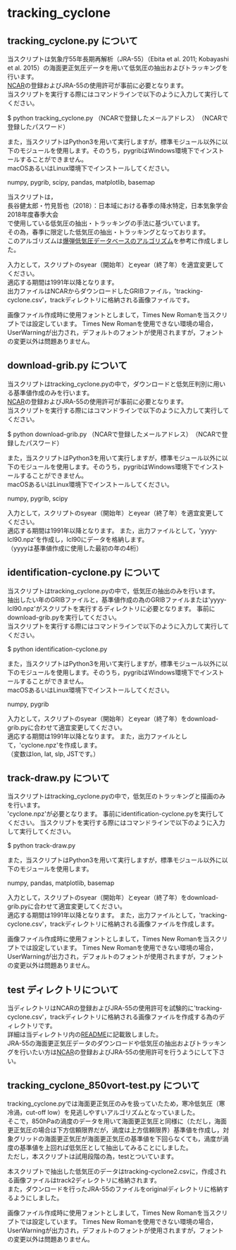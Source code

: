 # tracking_cyclone


## tracking_cyclone.py について
当スクリプトは気象庁55年長期再解析（JRA-55）（Ebita et al. 2011; Kobayashi et al. 2015）の海面更正気圧データを用いて低気圧の抽出およびトラッキングを行います。  
[NCAR](https://rda.ucar.edu/)の登録およびJRA-55の使用許可が事前に必要となります。  
当スクリプトを実行する際にはコマンドラインで以下のように入力して実行してください。  

$ python tracking_cyclone.py （NCARで登録したメールアドレス）　（NCARで登録したパスワード）  

また，当スクリプトはPython3を用いて実行しますが，標準モジュール以外に以下のモジュールを使用します。そのうち，pygribはWindows環境下でインストールすることができません。  
macOSあるいはLinux環境下でインストールしてください。  

numpy, pygrib, scipy, pandas, matplotlib, basemap

当スクリプトは，  
長谷健太郎・竹見哲也（2018）：日本域における春季の降水特定，日本気象学会2018年度春季大会  
で使用している低気圧の抽出・トラッキングの手法に基づいています。  
その為，春季に限定した低気圧の抽出・トラッキングとなっております。  
このアルゴリズムは[爆弾低気圧データベースのアルゴリズム](http://fujin.geo.kyushu-u.ac.jp/meteorol_bomb/algorithm/index.php)を参考に作成しました。  

入力として，スクリプトのsyear（開始年）とeyear（終了年）を適宜変更してください。  
適応する期間は1991年以降となります。  
出力ファイルはNCARからダウンロードしたGRIBファイル，'tracking-cyclone.csv'，trackディレクトリに格納される画像ファイルです。　　

画像ファイル作成時に使用フォントとしまして，Times New Romanを当スクリプトでは設定しています。
Times New Romanを使用できない環境の場合，UserWarningが出力され，デフォルトのフォントが使用されますが，フォントの変更以外は問題ありません。

## download-grib.py について
当スクリプトはtracking_cyclone.pyの中で，ダウンロードと低気圧判別に用いる基準値作成のみを行います。  
[NCAR](https://rda.ucar.edu/)の登録およびJRA-55の使用許可が事前に必要となります。  
当スクリプトを実行する際にはコマンドラインで以下のように入力して実行してください。  

$ python download-grib.py （NCARで登録したメールアドレス）　（NCARで登録したパスワード）  

また，当スクリプトはPython3を用いて実行しますが，標準モジュール以外に以下のモジュールを使用します。そのうち，pygribはWindows環境下でインストールすることができません。  
macOSあるいはLinux環境下でインストールしてください。  

numpy, pygrib, scipy

入力として，スクリプトのsyear（開始年）とeyear（終了年）を適宜変更してください。  
適応する期間は1991年以降となります。 
また，出力ファイルとして，'yyyy-lcl90.npz'を作成し，lcl90にデータを格納します。  
（yyyyは基準値作成に使用した最初の年の4桁）  

## identification-cyclone.py について
当スクリプトはtracking_cyclone.pyの中で，低気圧の抽出のみを行います。  
抽出したい年のGRIBファイルと，基準値作成の為のGRIBファイルまたは'yyyy-lcl90.npz'がスクリプトを実行するディレクトリに必要となります。
事前にdownload-grib.pyを実行してください。  
当スクリプトを実行する際にはコマンドラインで以下のように入力して実行してください。  

$ python identification-cyclone.py  

また，当スクリプトはPython3を用いて実行しますが，標準モジュール以外に以下のモジュールを使用します。そのうち，pygribはWindows環境下でインストールすることができません。  
macOSあるいはLinux環境下でインストールしてください。  

numpy, pygrib

入力として，スクリプトのsyear（開始年）とeyear（終了年）をdownload-grib.pyに合わせて適宜変更してください。  
適応する期間は1991年以降となります。 
また，出力ファイルとして，'cyclone.npz'を作成します。  
（変数はlon, lat, slp, JSTです。）  

## track-draw.py について
当スクリプトはtracking_cyclone.pyの中で，低気圧のトラッキングと描画のみを行います。  
'cyclone.npz'が必要となります。
事前にidentification-cyclone.pyを実行してください。
当スクリプトを実行する際にはコマンドラインで以下のように入力して実行してください。  

$ python track-draw.py  

また，当スクリプトはPython3を用いて実行しますが，標準モジュール以外に以下のモジュールを使用します。  

numpy, pandas, matplotlib, basemap

入力として，スクリプトのsyear（開始年）とeyear（終了年）をdownload-grib.pyに合わせて適宜変更してください。  
適応する期間は1991年以降となります。 
また，出力ファイルとして，'tracking-cyclone.csv'，trackディレクトリに格納される画像ファイルを作成します。  

画像ファイル作成時に使用フォントとしまして，Times New Romanを当スクリプトでは設定しています。
Times New Romanを使用できない環境の場合，UserWarningが出力され，デフォルトのフォントが使用されますが，フォントの変更以外は問題ありません。

## test ディレクトリについて
当ディレクトリはNCARの登録およびJRA-55の使用許可を試験的に'tracking-cyclone.csv'，trackディレクトリに格納される画像ファイルを作成する為のディレクトリです。  
詳細は当ディレクトリ内の[README](./test/README.md)に記載致しました。  
JRA-55の海面更正気圧データのダウンロードや低気圧の抽出およびトラッキングを行いたい方は[NCAR](https://rda.ucar.edu/)の登録およびJRA-55の使用許可を行うようにして下さい。

## tracking_cyclone_850vort-test.py について  
tracking_cyclone.pyでは海面更正気圧のみを扱っていたため，寒冷低気圧（寒冷渦，cut-off low）を見逃しやすいアルゴリズムとなっていました。  
そこで，850hPaの渦度のデータを用いて海面更正気圧と同様に（ただし，海面更正気圧の場合は下方信頼限界だが，渦度は上方信頼限界）基準値を作成し，対象グリッドの海面更正気圧が海面更正気圧の基準値を下回らなくても，渦度が渦度の基準値を上回れば低気圧として抽出してみることにしました。  
ただし，本スクリプトは試用段階の為，testとついています。

本スクリプトで抽出した低気圧のデータはtracking-cyclone2.csvに，作成される画像ファイルはtrack2ディレクトリに格納されます。  
また，ダウンロードを行ったJRA-55のファイルをoriginalディレクトリに格納するようにしました。

画像ファイル作成時に使用フォントとしまして，Times New Romanを当スクリプトでは設定しています。
Times New Romanを使用できない環境の場合，UserWarningが出力され，デフォルトのフォントが使用されますが，フォントの変更以外は問題ありません。
